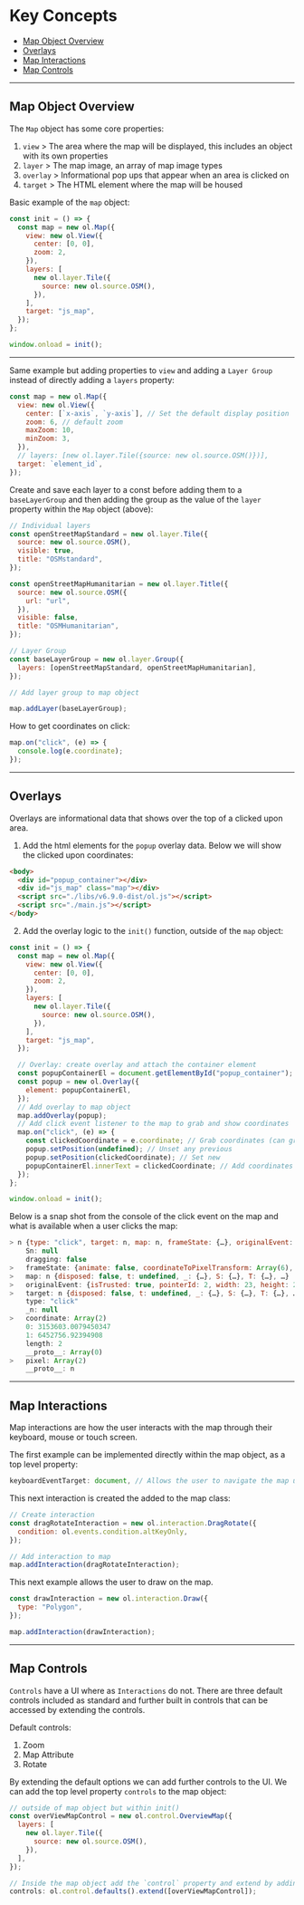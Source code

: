 # Key Concepts

- [Map Object Overview](#Map-Object-Overview)
- [Overlays](#Overlays)
- [Map Interactions](#Map-Interactions)
- [Map Controls](#Map-Controls)

---

## Map Object Overview

The `Map` object has some core properties:

1. `view` > The area where the map will be displayed, this includes an object with its own properties
2. `layer` > The map image, an array of map image types
3. `overlay` > Informational pop ups that appear when an area is clicked on
4. `target` > The HTML element where the map will be housed

Basic example of the `map` object:

```js
const init = () => {
  const map = new ol.Map({
    view: new ol.View({
      center: [0, 0],
      zoom: 2,
    }),
    layers: [
      new ol.layer.Tile({
        source: new ol.source.OSM(),
      }),
    ],
    target: "js_map",
  });
};

window.onload = init();
```

---

Same example but adding properties to `view` and adding a `Layer Group` instead of directly adding a `layers` property:

```js
const map = new ol.Map({
  view: new ol.View({
    center: [`x-axis`, `y-axis`], // Set the default display position
    zoom: 6, // default zoom
    maxZoom: 10,
    minZoom: 3,
  }),
  // layers: [new ol.layer.Tile({source: new ol.source.OSM()})],
  target: `element_id`,
});
```

Create and save each layer to a const before adding them to a `baseLayerGroup` and then adding the group as the value of the `layer` property within the `Map` object (above):

```js
// Individual layers
const openStreetMapStandard = new ol.layer.Tile({
  source: new ol.source.OSM(),
  visible: true,
  title: "OSMstandard",
});

const openStreetMapHumanitarian = new ol.layer.Title({
  source: new ol.source.OSM({
    url: "url",
  }),
  visible: false,
  title: "OSMHumanitarian",
});

// Layer Group
const baseLayerGroup = new ol.layer.Group({
  layers: [openStreetMapStandard, openStreetMapHumanitarian],
});

// Add layer group to map object

map.addLayer(baseLayerGroup);
```

How to get coordinates on click:

```js
map.on("click", (e) => {
  console.log(e.coordinate);
});
```

---

## Overlays

Overlays are informational data that shows over the top of a clicked upon area.

1. Add the html elements for the `popup` overlay data. Below we will show the clicked upon coordinates:

```html
<body>
  <div id="popup_container"></div>
  <div id="js_map" class="map"></div>
  <script src="./libs/v6.9.0-dist/ol.js"></script>
  <script src="./main.js"></script>
</body>
```

2. Add the overlay logic to the `init()` function, outside of the `map` object:

```js
const init = () => {
  const map = new ol.Map({
    view: new ol.View({
      center: [0, 0],
      zoom: 2,
    }),
    layers: [
      new ol.layer.Tile({
        source: new ol.source.OSM(),
      }),
    ],
    target: "js_map",
  });

  // Overlay: create overlay and attach the container element
  const popupContainerEl = document.getElementById("popup_container");
  const popup = new ol.Overlay({
    element: popupContainerEl,
  });
  // Add overlay to map object
  map.addOverlay(popup);
  // Add click event listener to the map to grab and show coordinates
  map.on("click", (e) => {
    const clickedCoordinate = e.coordinate; // Grab coordinates (can grab individually)
    popup.setPosition(undefined); // Unset any previous
    popup.setPosition(clickedCoordinate); // Set new
    popupContainerEl.innerText = clickedCoordinate; // Add coordinates as text to html element
  });
};

window.onload = init();
```

Below is a snap shot from the console of the click event on the map and what is available when a user clicks the map:

```js
> n {type: "click", target: n, map: n, frameState: {…}, originalEvent: {…}, …}
    Sn: null
    dragging: false
>   frameState: {animate: false, coordinateToPixelTransform: Array(6), declutterTree: null, extent: Array(4), index: 20, …}
>   map: n {disposed: false, t: undefined, _: {…}, S: {…}, T: {…}, …}
>   originalEvent: {isTrusted: true, pointerId: 2, width: 23, height: 23, pressure: 1, …}
>   target: n {disposed: false, t: undefined, _: {…}, S: {…}, T: {…}, …}
    type: "click"
    _n: null
>   coordinate: Array(2)
    0: 3153603.0079450347
    1: 6452756.92394908
    length: 2
    __proto__: Array(0)
>   pixel: Array(2)
    __proto__: n

```

---

## Map Interactions

Map interactions are how the user interacts with the map through their keyboard, mouse or touch screen.

The first example can be implemented directly within the map object, as a top level property:

```js
keyboardEventTarget: document, // Allows the user to navigate the map using the keyboard

```

This next interaction is created the added to the map class:

```js
// Create interaction
const dragRotateInteraction = new ol.interaction.DragRotate({
  condition: ol.events.condition.altKeyOnly,
});

// Add interaction to map
map.addInteraction(dragRotateInteraction);
```

This next example allows the user to draw on the map.

```js
const drawInteraction = new ol.interaction.Draw({
  type: "Polygon",
});

map.addInteraction(drawInteraction);
```

---

## Map Controls

`Controls` have a UI where as `Interactions` do not. There are three default controls included as standard and further built in controls that can be accessed by extending the controls.

Default controls:

1. Zoom
2. Map Attribute
3. Rotate

By extending the default options we can add further controls to the UI. We can add the top level property `controls` to the map object:

```js
// outside of map object but within init()
const overViewMapControl = new ol.control.OverviewMap({
  layers: [
    new ol.layer.Tile({
      source: new ol.source.OSM(),
    }),
  ],
});

// Inside the map object add the `control` property and extend by adding further controls
controls: ol.control.defaults().extend([overViewMapControl]);
```
